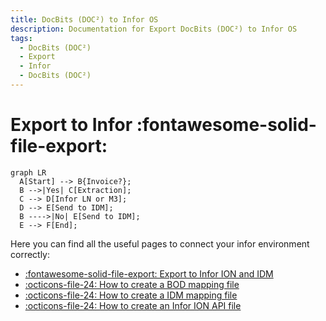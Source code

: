 ```yaml
---
title: DocBits (DOC²) to Infor OS
description: Documentation for Export DocBits (DOC²) to Infor OS
tags:
  - DocBits (DOC²)
  - Export
  - Infor
  - DocBits (DOC²)
---
```


# Export to Infor :fontawesome-solid-file-export:



``` mermaid
graph LR
  A[Start] --> B{Invoice?};
  B -->|Yes| C[Extraction];
  C --> D[Infor LN or M3];
  D --> E[Send to IDM];
  B ---->|No| E[Send to IDM];
  E --> F[End];
```



Here you can find all the useful pages to connect your infor environment correctly:

- [:fontawesome-solid-file-export: Export to Infor ION and IDM](/docbits/export/infor-ion/)
- [:octicons-file-24: How to create a BOD mapping file](/docbits/export/how-to-create-a-bod-mapping-file/)
- [:octicons-file-24: How to create a IDM mapping file](/docbits/export/how-to-create-a-idm-mapping-file/)
- [:octicons-file-24: How to create an Infor ION API file](/docbits/export/create-a-infor-ion-api-file/)
<!-- - [:fontawesome-solid-file-export: Export to Infor IDM](/docbits/export/infor-idm/) -->
